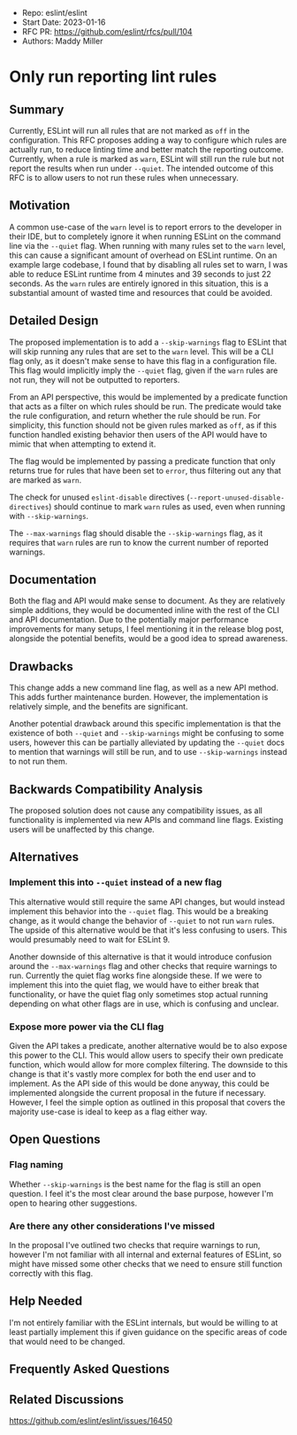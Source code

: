 - Repo: eslint/eslint
- Start Date: 2023-01-16
- RFC PR: <https://github.com/eslint/rfcs/pull/104>
- Authors: Maddy Miller

# Only run reporting lint rules

## Summary

Currently, ESLint will run all rules that are not marked as `off` in the configuration.
This RFC proposes adding a way to configure which rules are actually run, to reduce linting
time and better match the reporting outcome. Currently, when a rule is marked as `warn`,
ESLint will still run the rule but not report the results when run under `--quiet`. The
intended outcome of this RFC is to allow users to not run these rules when unnecessary.

## Motivation

A common use-case of the `warn` level is to report errors to the developer in their IDE,
but to completely ignore it when running ESLint on the command line via the `--quiet` flag.
When running with many rules set to the `warn` level, this can cause a significant amount
of overhead on ESLint runtime. On an example large codebase, I found that by disabling all
rules set to warn, I was able to reduce ESLint runtime from 4 minutes and 39 seconds to just
22 seconds. As the `warn` rules are entirely ignored in this situation, this is a substantial
amount of wasted time and resources that could be avoided.

## Detailed Design

The proposed implementation is to add a `--skip-warnings` flag to ESLint that will skip
running any rules that are set to the `warn` level. This will be a CLI flag only, as it
doesn't make sense to have this flag in a configuration file. This flag would implicitly
imply the `--quiet` flag, given if the `warn` rules are not run, they will not be outputted
to reporters.

From an API perspective, this would be implemented by a predicate function that acts as
a filter on which rules should be run. The predicate would take the rule configuration,
and return whether the rule should be run. For simplicity, this function should not be
given rules marked as `off`, as if this function handled existing behavior then users of the
API would have to mimic that when attempting to extend it.

The flag would be implemented by passing a predicate function that only returns true for
rules that have been set to `error`, thus filtering out any that are marked as `warn`.

The check for unused `eslint-disable` directives (`--report-unused-disable-directives`)
should continue to mark `warn` rules as used, even when running with `--skip-warnings`.

The `--max-warnings` flag should disable the `--skip-warnings` flag, as it requires that
`warn` rules are run to know the current number of reported warnings.

## Documentation

Both the flag and API would make sense to document. As they are relatively simple additions,
they would be documented inline with the rest of the CLI and API documentation. Due to the
potentially major performance improvements for many setups, I feel mentioning it in the
release blog post, alongside the potential benefits, would be a good idea to spread awareness.

## Drawbacks

This change adds a new command line flag, as well as a new API method. This adds further
maintenance burden. However, the implementation is relatively simple, and the benefits
are significant.

Another potential drawback around this specific implementation is that the existence of
both `--quiet` and `--skip-warnings` might be confusing to some users, however this can be
partially alleviated by updating the `--quiet` docs to mention that warnings will still be
run, and to use `--skip-warnings` instead to not run them.

## Backwards Compatibility Analysis

The proposed solution does not cause any compatibility issues, as all functionality is
implemented via new APIs and command line flags. Existing users will be unaffected
by this change.

## Alternatives

### Implement this into `--quiet` instead of a new flag

This alternative would still require the same API changes, but would instead implement
this behavior into the `--quiet` flag. This would be a breaking change, as it would
change the behavior of `--quiet` to not run `warn` rules. The upside of this alternative
would be that it's less confusing to users. This would presumably need to wait for ESLint 9.

Another downside of this alternative is that it would introduce confusion around the
`--max-warnings` flag and other checks that require warnings to run. Currently the quiet
flag works fine alongside these. If we were to implement this into the quiet flag, we would
have to either break that functionality, or have the quiet flag only sometimes stop actual
running depending on what other flags are in use, which is confusing and unclear.

### Expose more power via the CLI flag

Given the API takes a predicate, another alternative would be to also expose this power
to the CLI. This would allow users to specify their own predicate function, which would
allow for more complex filtering. The downside to this change is that it's vastly more
complex for both the end user and to implement. As the API side of this would be done
anyway, this could be implemented alongside the current proposal in the future if necessary.
However, I feel the simple option as outlined in this proposal that covers the majority
use-case is ideal to keep as a flag either way.

## Open Questions

### Flag naming

Whether `--skip-warnings` is the best name for the flag is still an open question. I feel it's
the most clear around the base purpose, however I'm open to hearing other suggestions.

### Are there any other considerations I've missed

In the proposal I've outlined two checks that require warnings to run, however I'm not
familiar with all internal and external features of ESLint, so might have missed some other
checks that we need to ensure still function correctly with this flag.

## Help Needed

I'm not entirely familiar with the ESLint internals, but would be willing to at least
partially implement this if given guidance on the specific areas of code that would need
to be changed.

## Frequently Asked Questions

<!--
    This section is optional but suggested.

    Try to anticipate points of clarification that might be needed by
    the people reviewing this RFC. Include those questions and answers
    in this section.
-->

## Related Discussions

https://github.com/eslint/eslint/issues/16450
